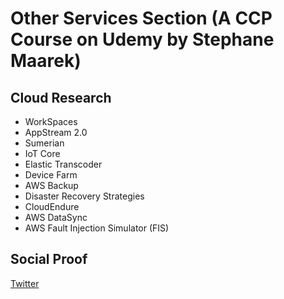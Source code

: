 

# Other Services Section (A CCP Course on Udemy by Stephane Maarek)


## Cloud Research

- WorkSpaces
- AppStream 2.0
- Sumerian
- IoT Core
- Elastic Transcoder
- Device Farm
- AWS Backup 
- Disaster Recovery Strategies
- CloudEndure
- AWS DataSync
- AWS Fault Injection Simulator (FIS)

## Social Proof

[Twitter](https://twitter.com/JoeSeven08/status/1504812858131251202)
